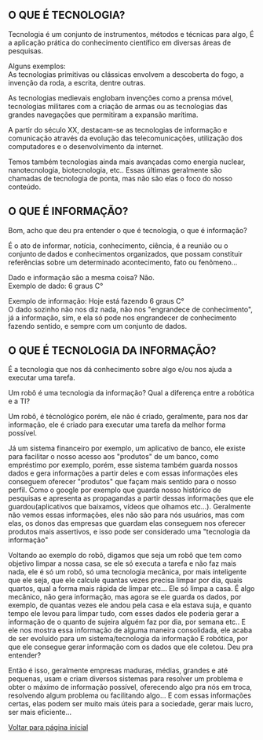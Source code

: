## O QUE É TECNOLOGIA? 
Tecnologia é um conjunto de instrumentos, métodos e técnicas para algo, É a aplicação prática do conhecimento científico em diversas áreas de pesquisas. <br />

Alguns exemplos: <br />
As tecnologias primitivas ou clássicas envolvem a descoberta do fogo, a invenção da roda, a escrita, dentre outras. <br />

As tecnologias medievais englobam invenções como a prensa móvel, tecnologias militares com a criação de armas ou as tecnologias
das grandes navegações que permitiram a expansão marítima.  <br />

A partir do século XX, destacam-se as tecnologias de informação e comunicação através da evolução das telecomunicações,
utilização dos computadores e o desenvolvimento da internet. <br />

Temos também tecnologias ainda mais avançadas como energia nuclear, nanotecnologia, biotecnologia, etc.. 
Essas últimas geralmente são chamadas de tecnologia de ponta, mas não são elas o foco do nosso conteúdo. <br />

## O QUE É INFORMAÇÃO? 
Bom, acho que deu pra entender o que é tecnologia, o que é informação? <br />

É o ato de informar, notícia, conhecimento, ciência, é a reunião ou o conjunto de dados e conhecimentos organizados, 
que possam constituir referências sobre um determinado acontecimento, fato ou fenômeno... <br />

Dado e informação são a mesma coisa? Não.  <br />
Exemplo de dado: 6 graus C° <br />

Exemplo de informação: Hoje está fazendo 6 graus C° <br />
O dado sozinho não nos diz nada, não nos "engrandece de conhecimento", já a informação, sim,
e ela só pode nos engrandecer de conhecimento fazendo sentido, e sempre com um conjunto de dados. <br />

## O QUE É TECNOLOGIA DA INFORMAÇÃO? 
É a tecnologia que nos dá conhecimento sobre algo e/ou nos ajuda a executar uma tarefa. <br />

Um robô é uma tecnologia da informação? Qual a diferença entre a robótica e a TI? <br />

Um robô, é técnológico porém, ele não é criado, geralmente, para nos dar informação,
ele é criado para executar uma tarefa da melhor forma possível. <br />

Já um sistema financeiro por exemplo, um aplicativo de banco, ele existe para 
facilitar o nosso acesso aos "produtos" de um banco, como empréstimo por exemplo,
porém, esse sistema também guarda nossos dados e gera informações a partir deles e com essas
informações eles conseguem oferecer "produtos" que façam mais sentido para o nosso perfil. 
Como o google por exemplo que guarda nosso histórico de pesquisas e apresenta as propagandas a partir
dessas informações que ele guardou(aplicativos que baixamos, vídeos que olhamos etc...).
Geralmente não vemos essas informações, eles não  são para nós usuários, mas com elas, 
os donos das empresas que guardam elas conseguem nos oferecer produtos mais assertivos, 
e isso pode ser considerado uma "tecnologia da informação" <br />

Voltando ao exemplo do robô, digamos que seja um robô que tem como objetivo limpar a nossa casa, 
se ele só executa a tarefa e não faz mais nada, ele é só um robô, só uma tecnologia mecânica,
por mais inteligente que ele seja, que ele calcule quantas vezes precisa limpar por dia,
quais quartos, qual a forma mais rápida de limpar etc... Ele só limpa a casa.
É algo mecânico, não gera informação, mas agora se ele guarda os dados, por exemplo, de quantas vezes ele andou pela 
casa e ela estava suja, e quanto tempo ele levou para limpar tudo, com esses dados ele poderia gerar a informação de
o quanto de sujeira alguém faz por dia, por semana etc.. E ele nos mostra essa informação de alguma maneira consolidada, 
ele acaba de ser evoluído para um sistema/tecnologia da informação E robótica, por que ele consegue gerar informação com 
os dados que ele coletou. Deu pra entender? <br />

Então é isso, geralmente empresas maduras, médias, grandes e até pequenas, usam e criam diversos sistemas 
para resolver um problema e obter o máximo de informação possível, oferecendo algo pra nós em troca, resolvendo algum problema ou facilitando algo...
E com essas informações certas, elas podem ser muito mais úteis para a sociedade, gerar mais lucro, ser mais eficiente... 
<br />

[Voltar para página inicial](https://github.com/vitorfariaz/guia-web-developer)
